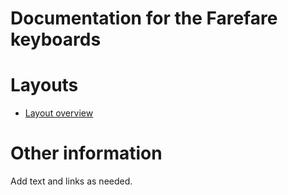# Documentation for the Farefare keyboards

# Layouts

-   [Layout overview](layout.md)

# Other information

Add text and links as needed.

